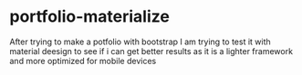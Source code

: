 # portfolio-materialize

After trying to make a potfolio with bootstrap I am trying to test it with material deesign to see if i can get better results as it is a lighter framework and more optimized for mobile devices
